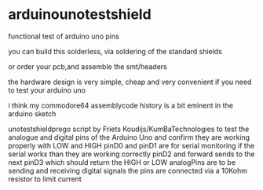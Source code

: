 # arduinounotestshield
functional test of arduino uno pins

you can build this solderless,
via soldering of the standard shields

or order your pcb,and assemble the smt/headers

the hardware design is very simple, cheap and very convenient if you need to test your arduino uno

i think my commodore64 assemblycode history is a bit eminent in the arduino sketch

unotestshieldprego script by Friets Koudijs/KumBaTechnologies
to test the analogue and digital pins of the Arduino Uno
and confirm they are working properly with LOW and HIGH
pinD0 and pinD1 are for serial monitoring
if the serial works than they are working correctly
pinD2 and forward sends to the next pinD3
which should return the HIGH or LOW
analogPins are to be sending and receiving digital signals
the pins are connected via a 10Kohm resistor to limit current
